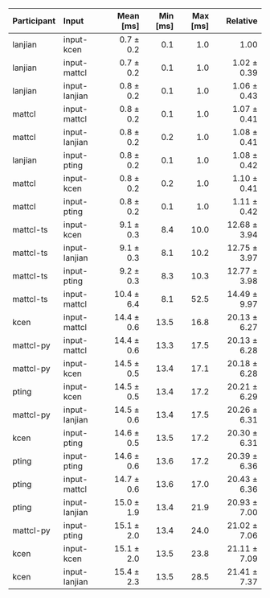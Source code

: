 | Participant | Input | Mean [ms] | Min [ms] | Max [ms] | Relative |
|:---|:---|---:|---:|---:|---:|
| lanjian | input-kcen | 0.7 ± 0.2 | 0.1 | 1.0 | 1.00 |
| lanjian | input-mattcl | 0.7 ± 0.2 | 0.1 | 1.0 | 1.02 ± 0.39 |
| lanjian | input-lanjian | 0.8 ± 0.2 | 0.1 | 1.0 | 1.06 ± 0.43 |
| mattcl | input-mattcl | 0.8 ± 0.2 | 0.1 | 1.0 | 1.07 ± 0.41 |
| mattcl | input-lanjian | 0.8 ± 0.2 | 0.2 | 1.0 | 1.08 ± 0.41 |
| lanjian | input-pting | 0.8 ± 0.2 | 0.1 | 1.0 | 1.08 ± 0.42 |
| mattcl | input-kcen | 0.8 ± 0.2 | 0.2 | 1.0 | 1.10 ± 0.41 |
| mattcl | input-pting | 0.8 ± 0.2 | 0.1 | 1.0 | 1.11 ± 0.42 |
| mattcl-ts | input-kcen | 9.1 ± 0.3 | 8.4 | 10.0 | 12.68 ± 3.94 |
| mattcl-ts | input-lanjian | 9.1 ± 0.3 | 8.1 | 10.2 | 12.75 ± 3.97 |
| mattcl-ts | input-pting | 9.2 ± 0.3 | 8.3 | 10.3 | 12.77 ± 3.98 |
| mattcl-ts | input-mattcl | 10.4 ± 6.4 | 8.1 | 52.5 | 14.49 ± 9.97 |
| kcen | input-mattcl | 14.4 ± 0.6 | 13.5 | 16.8 | 20.13 ± 6.27 |
| mattcl-py | input-mattcl | 14.4 ± 0.6 | 13.3 | 17.5 | 20.13 ± 6.28 |
| mattcl-py | input-kcen | 14.5 ± 0.5 | 13.4 | 17.1 | 20.18 ± 6.28 |
| pting | input-kcen | 14.5 ± 0.5 | 13.4 | 17.2 | 20.21 ± 6.29 |
| mattcl-py | input-lanjian | 14.5 ± 0.6 | 13.4 | 17.5 | 20.26 ± 6.31 |
| kcen | input-pting | 14.6 ± 0.5 | 13.5 | 17.2 | 20.30 ± 6.31 |
| pting | input-pting | 14.6 ± 0.6 | 13.6 | 17.2 | 20.39 ± 6.36 |
| pting | input-mattcl | 14.7 ± 0.6 | 13.6 | 17.0 | 20.43 ± 6.36 |
| pting | input-lanjian | 15.0 ± 1.9 | 13.4 | 21.9 | 20.93 ± 7.00 |
| mattcl-py | input-pting | 15.1 ± 2.0 | 13.4 | 24.0 | 21.02 ± 7.06 |
| kcen | input-kcen | 15.1 ± 2.0 | 13.5 | 23.8 | 21.11 ± 7.09 |
| kcen | input-lanjian | 15.4 ± 2.3 | 13.5 | 28.5 | 21.41 ± 7.37 |
